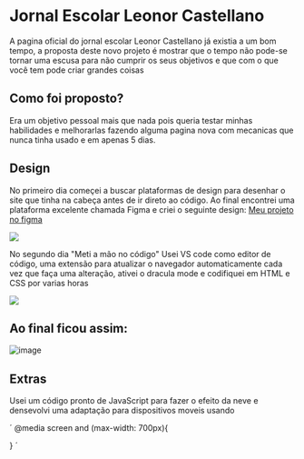 # Jornal Escolar Leonor Castellano
A pagina oficial do jornal escolar Leonor Castellano já existia a um bom tempo, a proposta deste novo projeto é mostrar que o tempo não pode-se tornar uma escusa para não cumprir os seus objetivos e que com o que você tem pode criar grandes coisas

## Como foi proposto?
Era um objetivo pessoal mais que nada pois queria testar minhas habilidades e melhorarlas fazendo alguma pagina nova com mecanicas que nunca tinha usado e em apenas 5 dias.

## Design
No primeiro dia começei a buscar plataformas de design para desenhar o site que tinha na cabeça antes de ir direto ao código. Ao final encontrei uma plataforma excelente chamada Figma e criei o seguinte design:
[Meu projeto no figma](https://www.figma.com/proto/C5fIKug23sf3zg6ebmNe4r/Untitled?node-id=3%3A4&scaling=min-zoom&page-id=0%3A1)

<img src="https://i.gyazo.com/1c7fd0a71cd8064cf9f6a969a5209e74.png">

No segundo dia "Meti a mão no código"
Usei VS code como editor de código, uma extensão para atualizar o navegador automaticamente cada vez que faça uma alteração, ativei o dracula mode e codifiquei em HTML e CSS por varias horas

<img src="https://i.gyazo.com/3a19765ab70a220dde3f1befb17741ba.png">

## Ao final ficou assim:

![image](https://user-images.githubusercontent.com/104312855/206069177-f85a3488-709d-4f55-a548-f8cbbe604c71.png)

## Extras

Usei um código pronto de JavaScript para fazer o efeito da neve e densevolvi uma adaptação para dispositivos moveis usando

´
@media screen and (max-width: 700px){

}
´
